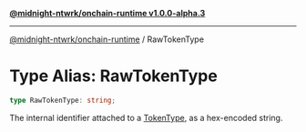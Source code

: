 [**@midnight-ntwrk/onchain-runtime v1.0.0-alpha.3**](../README.md)

***

[@midnight-ntwrk/onchain-runtime](../globals.md) / RawTokenType

# Type Alias: RawTokenType

```ts
type RawTokenType: string;
```

The internal identifier attached to a [TokenType](TokenType.md), as a hex-encoded string.
